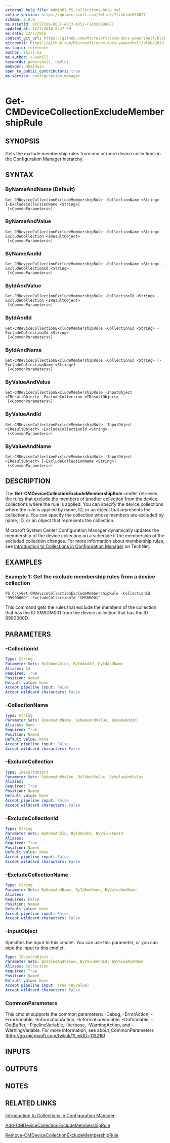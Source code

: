 ```yaml
---
external help file: AdminUI.PS.Collections-help.xml
online version: https://go.microsoft.com/fwlink/?linkid=833627
schema: 2.0.0
ms.assetid: 0FC57289-D6EF-48C3-A352-F1A3CE60687C
updated_at: 12/7/2016 8:47 PM
ms.date: 12/7/2016
content_git_url: https://github.com/Microsoft/sccm-docs-powershell/blob/live/sccm-cmdlets/ConfigurationManager/vlatest/Get-CMDeviceCollectionExcludeMembershipRule.md
gitcommit: https://github.com/Microsoft/sccm-docs-powershell/blob/282d10ca7ed3ddf1432b06182fee46c9e52563a4/sccm-cmdlets/ConfigurationManager/vlatest/Get-CMDeviceCollectionExcludeMembershipRule.md
ms.topic: reference
author: shill-ms
ms.author: v-suhill
keywords: powershell, cmdlet
manager: mbaldwin
open_to_public_contributors: true
ms.service: configuration-manager
---
```


# Get-CMDeviceCollectionExcludeMembershipRule

## SYNOPSIS
Gets the exclude membership rules from one or more device collections in the Configuration Manager hierarchy.

## SYNTAX

### ByNameAndName (Default)
```
Get-CMDeviceCollectionExcludeMembershipRule -CollectionName <String> [-ExcludeCollectionName <String>]
 [<CommonParameters>]
```

### ByNameAndValue
```
Get-CMDeviceCollectionExcludeMembershipRule -CollectionName <String> -ExcludeCollection <IResultObject>
 [<CommonParameters>]
```

### ByNameAndId
```
Get-CMDeviceCollectionExcludeMembershipRule -CollectionName <String> -ExcludeCollectionId <String>
 [<CommonParameters>]
```

### ByIdAndValue
```
Get-CMDeviceCollectionExcludeMembershipRule -CollectionId <String> -ExcludeCollection <IResultObject>
 [<CommonParameters>]
```

### ByIdAndId
```
Get-CMDeviceCollectionExcludeMembershipRule -CollectionId <String> -ExcludeCollectionId <String>
 [<CommonParameters>]
```

### ByIdAndName
```
Get-CMDeviceCollectionExcludeMembershipRule -CollectionId <String> [-ExcludeCollectionName <String>]
 [<CommonParameters>]
```

### ByValueAndValue
```
Get-CMDeviceCollectionExcludeMembershipRule -InputObject <IResultObject> -ExcludeCollection <IResultObject>
 [<CommonParameters>]
```

### ByValueAndId
```
Get-CMDeviceCollectionExcludeMembershipRule -InputObject <IResultObject> -ExcludeCollectionId <String>
 [<CommonParameters>]
```

### ByValueAndName
```
Get-CMDeviceCollectionExcludeMembershipRule -InputObject <IResultObject> [-ExcludeCollectionName <String>]
 [<CommonParameters>]
```

## DESCRIPTION
The **Get-CMDeviceCollectionExcludeMembershipRule** cmdlet retrieves the rules that exclude the members of another collection from the device collections where the rule is applied.
You can specify the device collections where the rule is applied by name, ID, or an object that represents the collections.
You can specify the collection whose members are excluded by name, ID, or an object that represents the collection.

Microsoft System Center Configuration Manager dynamically updates the membership of the device collection on a schedule if the membership of the excluded collection changes.
For more information about membership rules, see [Introduction to Collections in Configuration Manager](http://go.microsoft.com/fwlink/p/?LinkID=259433) on TechNet.

## EXAMPLES

### Example 1: Get the exclude membership rules from a device collection
```
PS C:\>Get-CMDeviceCollectionExcludeMembershipRule -CollectionId "9990000D" -ExcludeCollectionId "SMSDM001"
```

This command gets the rules that exclude the members of the collection that has the ID SMSDM001 from the device collection that has the ID 9990000D.

## PARAMETERS

### -CollectionId


```yaml
Type: String
Parameter Sets: ByIdAndValue, ByIdAndId, ByIdAndName
Aliases: Id
Required: True
Position: Named
Default value: None
Accept pipeline input: False
Accept wildcard characters: False
```

### -CollectionName


```yaml
Type: String
Parameter Sets: ByNameAndName, ByNameAndValue, ByNameAndId
Aliases: Name
Required: True
Position: Named
Default value: None
Accept pipeline input: False
Accept wildcard characters: False
```

### -ExcludeCollection


```yaml
Type: IResultObject
Parameter Sets: ByNameAndValue, ByIdAndValue, ByValueAndValue
Aliases: 
Required: True
Position: Named
Default value: None
Accept pipeline input: False
Accept wildcard characters: False
```

### -ExcludeCollectionId


```yaml
Type: String
Parameter Sets: ByNameAndId, ByIdAndId, ByValueAndId
Aliases: 
Required: True
Position: Named
Default value: None
Accept pipeline input: False
Accept wildcard characters: False
```

### -ExcludeCollectionName


```yaml
Type: String
Parameter Sets: ByNameAndName, ByIdAndName, ByValueAndName
Aliases: 
Required: False
Position: Named
Default value: None
Accept pipeline input: False
Accept wildcard characters: False
```

### -InputObject
Specifies the input to this cmdlet. 
You can use this parameter, or you can pipe the input to this cmdlet. 

```yaml
Type: IResultObject
Parameter Sets: ByValueAndValue, ByValueAndId, ByValueAndName
Aliases: Collection
Required: True
Position: Named
Default value: None
Accept pipeline input: True (ByValue)
Accept wildcard characters: False
```

### CommonParameters
This cmdlet supports the common parameters: -Debug, -ErrorAction, -ErrorVariable, -InformationAction, -InformationVariable, -OutVariable, -OutBuffer, -PipelineVariable, -Verbose, -WarningAction, and -WarningVariable. For more information, see about_CommonParameters (http://go.microsoft.com/fwlink/?LinkID=113216).

## INPUTS

## OUTPUTS

## NOTES

## RELATED LINKS

[Introduction to Collections in Configuration Manager](http://go.microsoft.com/fwlink/p/?LinkID=259433)

[Add-CMDeviceCollectionExcludeMembershipRule](xref:ConfigurationManager/vlatest/Add-CMDeviceCollectionExcludeMembershipRule.md)

[Remove-CMDeviceCollectionExcludeMembershipRule](xref:ConfigurationManager/vlatest/Remove-CMDeviceCollectionExcludeMembershipRule.md)


